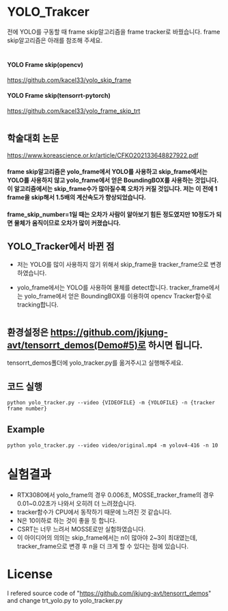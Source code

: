 # YOLO_Trakcer
전에 YOLO를 구동할 때 frame skip알고리즘을 frame tracker로 바꿨습니다.
frame skip알고리즘은 아래를 참조해 주세요.

#
#### YOLO Frame skip(opencv)
https://github.com/kacel33/yolo_skip_frame
#### YOLO Frame skip(tensorrt-pytorch)
https://github.com/kacel33/yolo_frame_skip_trt
#

## 학술대회 논문  
https://www.koreascience.or.kr/article/CFKO202133648827922.pdf  

#### frame skip알고리즘은 yolo_frame에서 YOLO를 사용하고 skip_frame에서는 YOLO를 사용하지 않고 yolo_frame에서 얻은 BoundingBOX를 사용하는 것입니다. 이 알고리즘에서는 skip_frame수가 많아질수록 오차가 커질 것입니다. 저는 이 전에 1 frame을 skip해서 1.5배의 계산속도가 향상되었습니다.
#### frame_skip_number=1일 때는 오차가 사람이 알아보기 힘든 정도였지만 10정도가 되면 물체가 움직이므로 오차가 많이 커졌습니다.
## YOLO_Tracker에서 바뀐 점
+ 저는 YOLO를 많이 사용하지 않기 위해서 skip_frame을 tracker_frame으로 변경하였습니다.
* yolo_frame에서는 YOLO를 사용하여 물체를 detect합니다. tracker_frame에서는 yolo_frame에서 얻은 BoundingBOX를 이용하여 opencv Tracker함수로 tracking합니다.
#
## 환경설정은 https://github.com/jkjung-avt/tensorrt_demos(Demo#5)로 하시면 됩니다.
tensorrt_demos폴더에 yolo_tracker.py를 옮겨주시고 실행해주세요.
## 코드 실행
<pre><code>python yolo_tracker.py --video {VIDEOFILE} -m {YOLOFILE} -n {tracker frame number}</code></pre>

## Example
<pre><code>python yolo_tracker.py --video video/original.mp4 -m yolov4-416 -n 10</code></pre>

# 실험결과
+ RTX3080에서 yolo_frame의 경우 0.006초, MOSSE_tracker_frame의 경우 0.01~0.02초가 나와서 오히려 더 느려졌습니다.  
+ tracker함수가 CPU에서 동작하기 때문에 느려진 것 같습니다.  
+ N은 10이하로 하는 것이 좋을 듯 합니다.  
+ CSRT는 너무 느려서 MOSSE로만 실험하였습니다.  
+ 이 아이디어의 의의는 skip_frame에서는 n이 많아야 2~3이 최대였는데, tracker_frame으로 변경 후 n을 더 크게 할 수 있다는 점에 있습니다.


# License
I refered source code of "https://github.com/jkjung-avt/tensorrt_demos" and change trt_yolo.py to yolo_tracker.py

